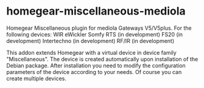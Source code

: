 # homegear-miscellaneous-mediola
Homegear Miscellaneous plugin for mediola Gateways V5/V5plus.
For the following devices:
WIR eWickler
Somfy RTS     (in development)
FS20          (in development)
Intertechno   (in development)
RF/IR         (in development)


This addon extends Homegear with a virtual device in device family "Miscellaneous". The device is created automatically upon installation of the Debian package. After installation you need to modify the configuration parameters of the device according to your needs. Of course you can create multiple devices.
